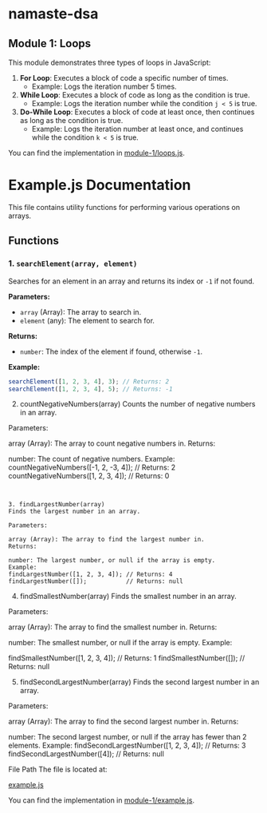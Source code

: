 # namaste-dsa

## Module 1: Loops

This module demonstrates three types of loops in JavaScript:

1. **For Loop**: Executes a block of code a specific number of times.
   - Example: Logs the iteration number 5 times.
2. **While Loop**: Executes a block of code as long as the condition is true.
   - Example: Logs the iteration number while the condition `j < 5` is true.
3. **Do-While Loop**: Executes a block of code at least once, then continues as long as the condition is true.
   - Example: Logs the iteration number at least once, and continues while the condition `k < 5` is true.

You can find the implementation in [module-1/loops.js](module-1/loops.js).

# Example.js Documentation

This file contains utility functions for performing various operations on arrays.

## Functions

### 1. `searchElement(array, element)`
Searches for an element in an array and returns its index or `-1` if not found.

**Parameters:**
- `array` (Array): The array to search in.
- `element` (any): The element to search for.

**Returns:**
- `number`: The index of the element if found, otherwise `-1`.

**Example:**
```javascript
searchElement([1, 2, 3, 4], 3); // Returns: 2
searchElement([1, 2, 3, 4], 5); // Returns: -1
```


2. countNegativeNumbers(array)
Counts the number of negative numbers in an array.

Parameters:

array (Array): The array to count negative numbers in.
Returns:

number: The count of negative numbers.
Example:
countNegativeNumbers([-1, 2, -3, 4]); // Returns: 2
countNegativeNumbers([1, 2, 3, 4]);  // Returns: 0
```


3. findLargestNumber(array)
Finds the largest number in an array.

Parameters:

array (Array): The array to find the largest number in.
Returns:

number: The largest number, or null if the array is empty.
Example:
findLargestNumber([1, 2, 3, 4]); // Returns: 4
findLargestNumber([]);           // Returns: null
```

4. findSmallestNumber(array)
Finds the smallest number in an array.

Parameters:

array (Array): The array to find the smallest number in.
Returns:

number: The smallest number, or null if the array is empty.
Example:

findSmallestNumber([1, 2, 3, 4]); // Returns: 1
findSmallestNumber([]);           // Returns: null


5. findSecondLargestNumber(array)
Finds the second largest number in an array.

Parameters:

array (Array): The array to find the second largest number in.
Returns:

number: The second largest number, or null if the array has fewer than 2 elements.
Example:
findSecondLargestNumber([1, 2, 3, 4]); // Returns: 3
findSecondLargestNumber([4]);         // Returns: null

File Path
The file is located at:

[example.js](http://_vscodecontentref_/2)

You can find the implementation in [module-1/example.js](module-1/example.js).